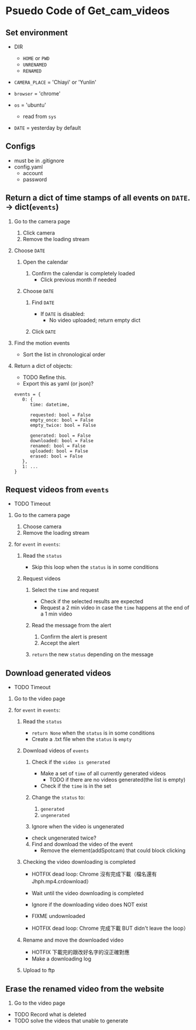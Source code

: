 # Psuedo Code of Get_cam_videos

## Set environment

- DIR
  - `HOME` or `PWD`
  - `UNRENAMED`
  - `RENAMED`

- `CAMERA_PLACE` = 'Chiayi' or 'Yunlin'
- `browser` = 'chrome'
- `os` = 'ubuntu'

  - read from `sys`

- `DATE` = yesterday by default

## Configs

- must be in .gitignore
- config.yaml
  - account
  - password

## Return a dict of time stamps of all events on `DATE`. -> dict(`events`)

1. Go to the camera page

   1. Click camera
   2. Remove the loading stream

2. Choose `DATE`

   1. Open the calendar

      1. Confirm the calendar is completely loaded
         - Click previous month if needed

   2. Choose `DATE`

      1. Find `DATE`

         - If `DATE` is disabled:
           - No video uploaded; return empty dict

      2. Click `DATE`

3. Find the motion events

   - Sort the list in chronological order

4. Return a dict of objects:

   - TODO Refine this.
   - Export this as yaml (or json)?

   ```
   events = {
      0: {
         time: datetime,

         requested: bool = False
         empty_once: bool = False
         empty_twice: bool = False

         generated: bool = False
         downloaded: bool = False
         renamed: bool = False
         uploaded: bool = False
         erased: bool = False
      },
      1: ...
   }
   ```

## Request videos from `events`

- TODO Timeout

1. Go to the camera page

   1. Choose camera
   2. Remove the loading stream

2. for `event` in `events`:

   1. Read the `status`

      - Skip this loop when the `status` is in some conditions

   2. Request videos

      1. Select the `time` and request

         - Check if the selected results are expected
         - Request a 2 min video in case the `time` happens at the end of a 1 min video

      2. Read the message from the alert

         1. Confirm the alert is present
         2. Accept the alert

      3. `return` the new `status` depending on the message

## Download generated videos

- TODO Timeout

1. Go to the video page

2. for `event` in `events`:

   1. Read the `status`

      - `return None` when the `status` is in some conditions
      - Create a .txt file when the `status` is `empty`

   2. Download videos of `events`

      1. Check if the `video is generated`

         - Make a set of `time` of all currently generated videos
           - TODO if there are no videos generated(the list is empty)
         - Check if the `time` is in the set

      2. Change the `status` to:

         1. `generated`
         2. `ungenerated`

      3. Ignore when the video is ungenerated

      - check ungenerated twice?

      4. Find and download the video of the event
         - Remove the element(addSpotcam) that could block clicking

   3. Checking the video downloading is completed

      - HOTFIX dead loop: Chrome 沒有完成下載（檔名還有 Jhph.mp4.crdownload）

      - Wait until the video downloading is completed

      - Ignore if the downloading video does NOT exist
      - FIXME undownloaded
      - HOTFIX dead loop: Chrome 完成下載 BUT didn't leave the loop）

   4. Rename and move the downloaded video

      - HOTFIX 下載完的跟改好名字的沒正確對應
      - Make a downloading log

   5. Upload to ftp

## Erase the renamed video from the website

1.  Go to the video page

- TODO Record what is deleted
- TODO solve the videos that unable to generate

